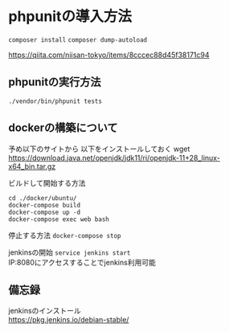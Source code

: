 # phpunitの導入方法
`composer install`
`composer dump-autoload`

https://qiita.com/niisan-tokyo/items/8cccec88d45f38171c94

## phpunitの実行方法
`./vendor/bin/phpunit tests`

## dockerの構築について
予め以下のサイトから
以下をインストールしておく
wget https://download.java.net/openjdk/jdk11/ri/openjdk-11+28_linux-x64_bin.tar.gz

ビルドして開始する方法
```
cd ./docker/ubuntu/
docker-compose build
docker-compose up -d
docker-compose exec web bash
```
停止する方法
`docker-compose stop`  

jenkinsの開始
`service jenkins start`  
IP:8080にアクセスすることでjenkins利用可能

## 備忘録
jenkinsのインストール  
https://pkg.jenkins.io/debian-stable/